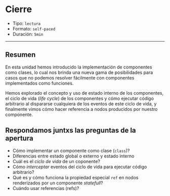 # Cierre

* Tipo: `lectura`
* Formato: `self-paced`
* Duración: `5min`

***

## Resumen

En esta unidad hemos introducido la implementación de componentes como clases,
lo cual nos brinda una nueva gama de posibilidades para casos que no podemos
resolver fácilmente con componentes implementados como funciones.

Hemos explorado el concepto y uso de estado interno de los componentes, el ciclo
de vida (_life cycle_) de los componentes y cómo ejecutar código arbitrario al
dispararse cualquiera de los eventos de este ciclo de vida, y finalmente vimos
cómo hacer referencia a nodos producidos por nuestro componente.

## Respondamos juntxs las preguntas de la apertura

* Cómo implementar un componente como clase (`class`)?
* Diferencias entre estado global o externo y estado interno
* Cuál es el _ciclo de vida_ de un coponente?
* Cómo _interceptar_ eventos del ciclo de vida para ejecutar código arbitrario?
* Qué es y cómo funciona la propiedad especial `ref` en nodos renderizados por
  un componente _statefull_?
* Cuándo usar referencias (refs)?
